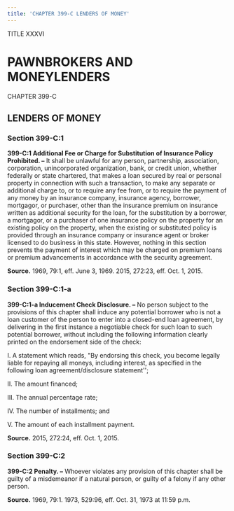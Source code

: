 ```yaml
---
title: 'CHAPTER 399-C LENDERS OF MONEY'
---
```


TITLE XXXVI
                                             
PAWNBROKERS AND MONEYLENDERS
============================

CHAPTER 399-C
                                             
LENDERS OF MONEY
----------------

### Section 399-C:1

 **399-C:1 Additional Fee or Charge for Substitution of Insurance
Policy Prohibited. –** It shall be unlawful for any person, partnership,
association, corporation, unincorporated organization, bank, or credit
union, whether federally or state chartered, that makes a loan secured
by real or personal property in connection with such a transaction, to
make any separate or additional charge to, or to require any fee from,
or to require the payment of any money by an insurance company,
insurance agency, borrower, mortgagor, or purchaser, other than the
insurance premium on insurance written as additional security for the
loan, for the substitution by a borrower, a mortgagor, or a purchaser of
one insurance policy on the property for an existing policy on the
property, when the existing or substituted policy is provided through an
insurance company or insurance agent or broker licensed to do business
in this state. However, nothing in this section prevents the payment of
interest which may be charged on premium loans or premium advancements
in accordance with the security agreement.

**Source.** 1969, 79:1, eff. June 3, 1969. 2015, 272:23, eff. Oct. 1,
2015.

### Section 399-C:1-a

 **399-C:1-a Inducement Check Disclosure. –** No person subject to
the provisions of this chapter shall induce any potential borrower who
is not a loan customer of the person to enter into a closed-end loan
agreement, by delivering in the first instance a negotiable check for
such loan to such potential borrower, without including the following
information clearly printed on the endorsement side of the check:
                                             
 I. A statement which reads, "By endorsing this check, you become
legally liable for repaying all moneys, including interest, as specified
in the following loan agreement/disclosure statement'';
                                             
 II. The amount financed;
                                             
 III. The annual percentage rate;
                                             
 IV. The number of installments; and
                                             
 V. The amount of each installment payment.

**Source.** 2015, 272:24, eff. Oct. 1, 2015.

### Section 399-C:2

 **399-C:2 Penalty. –** Whoever violates any provision of this
chapter shall be guilty of a misdemeanor if a natural person, or guilty
of a felony if any other person.

**Source.** 1969, 79:1. 1973, 529:96, eff. Oct. 31, 1973 at 11:59 p.m.
